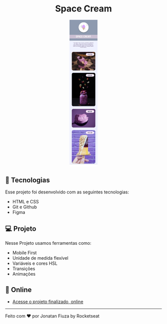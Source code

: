 <h1 align="center">Space Cream</h1>


<p align="center">
  <img alt="Space Cream" src=".github/preview.png" width="18%">
</p>

## 🚀 Tecnologias

Esse projeto foi desenvolvido com as seguintes tecnologias:
- HTML e CSS
- Git e Github
- Figma

## 💻 Projeto
Nesse Projeto usamos ferramentas como:

- Mobile First
- Unidade de medida flexível
- Variáveis e cores HSL
- Transições
- Animações 

## 🔗 Online
- [Acesse o projeto finalizado, online](https://jonatanfiuza.github.io/spacecream)
---
Feito com ♥ por Jonatan Fiuza by Rocketseat 